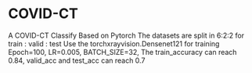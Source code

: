# COVID-CT
A COVID-CT Classify Based on Pytorch
The datasets are split in 6:2:2 for train : valid : test
Use the torchxrayvision.Densenet121 for training
Epoch=100, LR=0.005, BATCH_SIZE=32, The train_accuracy can reach 0.84, valid_acc and test_acc can reach 0.7
